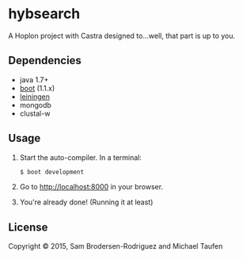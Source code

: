 # hybsearch

A Hoplon project with Castra designed to...well, that part is up to you.

## Dependencies

- java 1.7+
- [boot][1] (1.1.x)
- [leiningen][2]
- mongodb
- clustal-w

## Usage

1. Start the auto-compiler. In a terminal:

    ```bash
    $ boot development
    ```

2. Go to [http://localhost:8000][3] in your browser.

3. You're already done! (Running it at least)

## License

Copyright © 2015, Sam Brodersen-Rodriguez and Michael Taufen

[1]: https://github.com/tailrecursion/boot
[2]: https://github.com/technomancy/leiningen
[3]: http://localhost:8000
